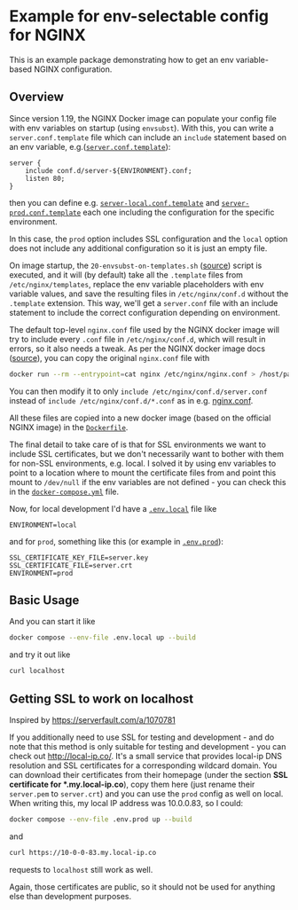# Example for env-selectable config for NGINX

This is an example package demonstrating how to get an env variable-based NGINX configuration.

## Overview

Since version 1.19, the NGINX Docker image can populate your config file with env variables on startup (using `envsubst`). With this, you can write a `server.conf.template` file which can include an `include` statement based on an env variable, e.g.([`server.conf.template`](./nginx/server.conf.template)):

```
server {
    include conf.d/server-${ENVIRONMENT}.conf;
    listen 80;
}
```

then you can define e.g. [`server-local.conf.template`](./nginx/server-local.conf.template) and [`server-prod.conf.template`](./nginx/server-prod.conf.template) each one including the configuration for the specific environment.

In this case, the `prod` option includes SSL configuration and the `local` option does not include any additional configuration so it is just an empty file.

On image startup, the `20-envsubst-on-templates.sh` ([source](https://github.com/nginxinc/docker-nginx/blob/master/entrypoint/20-envsubst-on-templates.sh)) script is executed, and it will (by default) take all the `.template` files from `/etc/nginx/templates`, replace the env variable placeholders with env variable values, and save the resulting files in `/etc/nginx/conf.d` without the `.template` extension. This way, we'll get a `server.conf` file with an include statement to include the correct configuration depending on environment.

The default top-level `nginx.conf` file used by the NGINX docker image will try to include every `.conf` file in `/etc/nginx/conf.d`, which will result in errors, so it also needs a tweak. As per the NGINX docker image docs ([source](https://hub.docker.com/_/nginx)), you can copy the original `nginx.conf` file with

```sh
docker run --rm --entrypoint=cat nginx /etc/nginx/nginx.conf > /host/path/nginx.conf
```

You can then modify it to only `include /etc/nginx/conf.d/server.conf` instead of `include /etc/nginx/conf.d/*.conf` as in e.g. [nginx.conf](./nginx/nginx.conf).

All these files are copied into a new docker image (based on the official NGINX image) in the [`Dockerfile`](./Dockerfile).

The final detail to take care of is that for SSL environments we want to include SSL certificates, but we don't necessarily want to bother with them for non-SSL environments, e.g. local. I solved it by using env variables to point to a location where to mount the certificate files from and point this mount to `/dev/null` if the env variables are not defined - you can check this in the [`docker-compose.yml`](./docker-compose.yml) file.

Now, for local development I'd have a [`.env.local`](./.env.local) file like

```env
ENVIRONMENT=local
```

and for `prod`, something like this (or example in [`.env.prod`](./.env.prod)):

```env
SSL_CERTIFICATE_KEY_FILE=server.key
SSL_CERTIFICATE_FILE=server.crt
ENVIRONMENT=prod
```

## Basic Usage

And you can start it like

```sh
docker compose --env-file .env.local up --build
```

and try it out like

```sh
curl localhost
```

## Getting SSL to work on localhost

Inspired by https://serverfault.com/a/1070781

If you additionally need to use SSL for testing and development - and do note that this method is only suitable for testing and development - you can check out http://local-ip.co/. It's a small service that provides local-ip DNS resolution and SSL certificates for a corresponding wildcard domain. You can download their certificates from their homepage (under the section **SSL certificate for \*.my.local-ip.co**), copy them here (just rename their `server.pem` to `server.crt`) and you can use the `prod` config as well on local. When writing this, my local IP address was 10.0.0.83, so I could:

```sh
docker compose --env-file .env.prod up --build
```

and

```sh
curl https://10-0-0-83.my.local-ip.co
```

requests to `localhost` still work as well.

Again, those certificates are public, so it should not be used for anything else than development purposes.
